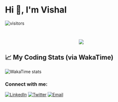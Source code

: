 # Hi 👋, I'm Vishal

  
 <!--<img src="https://komarev.com/ghpvc/?username=swarajbachu&label=Profile%20Views&color=0e75b6&style=flat" align='right' alt="swarajbachu" />-->
 ![visitors](https://komarev.com/ghpvc/?username=iVishalCode&label=Profile%20views&color=0e75b6&style=flat")

<br/>


<p align="center">
  <a href="https://github.com/iVishalCode/readme-typing-svg"><img src="https://readme-typing-svg.herokuapp.com?lines=Computer+Science+Student;Full+Stack+Web+Developer;Freelancer;WEB3%20%20Enthusiastic;Always%20learning%20new%20things&center=true&width=380&height=45"></a>
</p>


## 📈 My Coding Stats (via WakaTime)
<!-- WakaTime Stats -->
![WakaTime stats](https://github-readme-stats.vercel.app/api/wakatime?username=&layout=compact&theme=radical)



### Connect with me:

[![LinkedIn](https://img.shields.io/badge/LinkedIn-0A66C2?style=for-the-badge&logo=linkedin&logoColor=white)](https://linkedin.com/in/vishal-kumar-779054260)
[![Twitter](https://img.shields.io/badge/Twitter-1DA1F2?style=for-the-badge&logo=twitter&logoColor=white)](https://twitter.com/iVishalCode)
[![Email](https://img.shields.io/badge/Email-D14836?style=for-the-badge&logo=gmail&logoColor=white)](mailto:ilearnvk@gmail.com)
